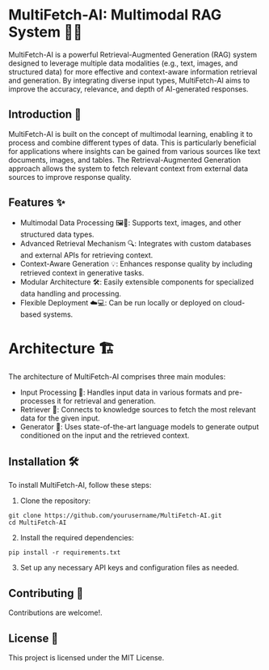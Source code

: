 # MultiFetch-AI: Multimodal RAG System 🚀🤖
MultiFetch-AI is a powerful Retrieval-Augmented Generation (RAG) system designed to leverage multiple data modalities (e.g., text, images, and structured data) for more effective and context-aware information retrieval and generation. By integrating diverse input types, MultiFetch-AI aims to improve the accuracy, relevance, and depth of AI-generated responses.

## Introduction 🌟
MultiFetch-AI is built on the concept of multimodal learning, enabling it to process and combine different types of data. This is particularly beneficial for applications where insights can be gained from various sources like text documents, images, and tables. The Retrieval-Augmented Generation approach allows the system to fetch relevant context from external data sources to improve response quality.

## Features ✨
- Multimodal Data Processing 🖼️📄: Supports text, images, and other structured data types.
- Advanced Retrieval Mechanism 🔍: Integrates with custom databases and external APIs for retrieving context.
- Context-Aware Generation 💡: Enhances response quality by including retrieved context in generative tasks.
- Modular Architecture 🛠️: Easily extensible components for specialized data handling and processing.
- Flexible Deployment ☁️💻: Can be run locally or deployed on cloud-based systems.

# Architecture 🏗️
The architecture of MultiFetch-AI comprises three main modules:

- Input Processing 📝: Handles input data in various formats and pre-processes it for retrieval and generation.
- Retriever 🔄: Connects to knowledge sources to fetch the most relevant data for the given input.
- Generator 🧠: Uses state-of-the-art language models to generate output conditioned on the input and the retrieved context.

## Installation 🛠️
To install MultiFetch-AI, follow these steps:

1. Clone the repository:
```
git clone https://github.com/yourusername/MultiFetch-AI.git
cd MultiFetch-AI
```

2. Install the required dependencies:
```
pip install -r requirements.txt
```

3. Set up any necessary API keys and configuration files as needed.

## Contributing 🤝
Contributions are welcome!.

## License 📄
This project is licensed under the MIT License.

